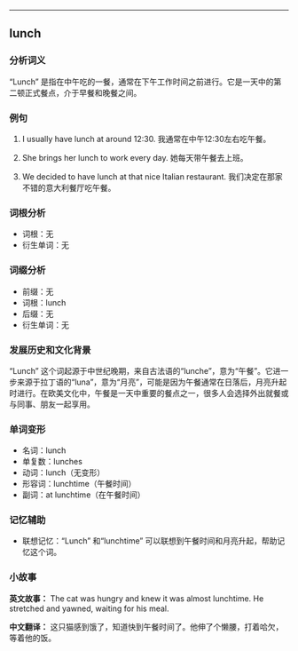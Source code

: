 
---------------
## lunch
### 分析词义
“Lunch” 是指在中午吃的一餐，通常在下午工作时间之前进行。它是一天中的第二顿正式餐点，介于早餐和晚餐之间。

### 例句
1. I usually have lunch at around 12:30.
   我通常在中午12:30左右吃午餐。

2. She brings her lunch to work every day.
   她每天带午餐去上班。

3. We decided to have lunch at that nice Italian restaurant.
   我们决定在那家不错的意大利餐厅吃午餐。

### 词根分析
- 词根：无
- 衍生单词：无

### 词缀分析
- 前缀：无
- 词根：lunch
- 后缀：无
- 衍生单词：无

### 发展历史和文化背景
“Lunch” 这个词起源于中世纪晚期，来自古法语的“lunche”，意为“午餐”。它进一步来源于拉丁语的“luna”，意为“月亮”，可能是因为午餐通常在日落后，月亮升起时进行。在欧美文化中，午餐是一天中重要的餐点之一，很多人会选择外出就餐或与同事、朋友一起享用。

### 单词变形
- 名词：lunch
- 单复数：lunches
- 动词：lunch（无变形）
- 形容词：lunchtime（午餐时间）
- 副词：at lunchtime（在午餐时间）

### 记忆辅助
- 联想记忆：“Lunch” 和“lunchtime” 可以联想到午餐时间和月亮升起，帮助记忆这个词。

### 小故事
**英文故事：**
The cat was hungry and knew it was almost lunchtime. He stretched and yawned, waiting for his meal.

**中文翻译：**
这只猫感到饿了，知道快到午餐时间了。他伸了个懒腰，打着哈欠，等着他的饭。

